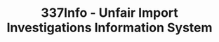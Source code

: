 ---
layout: default
bigquery: https://console.cloud.google.com/bigquery?p=patents-public-data&d=usitc_investigations&page=dataset&project=sheets-management-319211
citation: US International Trade Commission 337Info Unfair Import Investigations Information
  System
contributors: US International Trade Comission
cost: None
description: US International Trade Commission 337Info Unfair Import Investigations
  Information System contains data on investigations done under Section 337. Section
  337 declares the infringement of certain statutory intellectual property rights
  and other forms of unfair competition in import trade to be unlawful practices.
  Most Section 337 investigations involve allegations of patent or registered trademark
  infringement.
documentation: FAQ and tutorial available on the site
last_edit: 04/11/2022, 16:40:06
location: https://pubapps2.usitc.gov/337external/
maintained_by: US International Trade Comission
schema_fields:
- scheduledStartDateEvidHear
- invUnfairAct
- trademarkNumbers
- actualEndDateEvidHear
- scheduledEndDateEvidHear
- issueDateOtherNonFinal
- finalIdOnViolationIssue
- teoIdDueDate
- dateOfPublicationFrNotice
- id
- investigationTermDate
- teoIdIssueDate
- patentNumber
- dateComplaintFiled
- cafcAppeals
- teoProceedingInvolved
- lastUpdated
- title
- publication_number
- endDateMarkmanHearing
- respondent
- internalRemand
- ouiiAttorney
- investigationType
- docketNo
- finalDetViolation
- ouiiParticipation
- gcAttorney
- actualStartDateEvidHear
- htsNumbers
- targetDate
- currentStatus
- dateCreated
- aljAssigned
- copyrightNumbers
- finalDetNoViolation
- complainant
- investigationNo
- patentNumbers
- teoReliefGranted
- currentActiveALJ
- finalIdOnViolationDue
- startDateMarkmanHearing
- markmanHearing
shortname: unfair_import_investigations
tags:
- import
- legal
- trade
timeframe: 2008-2021 (prior to 2008 downloadable as a JSON file)
title: 337Info - Unfair Import Investigations Information System
uuid: 2721f5ec-e599-4890-9265-9706719fc71e
---